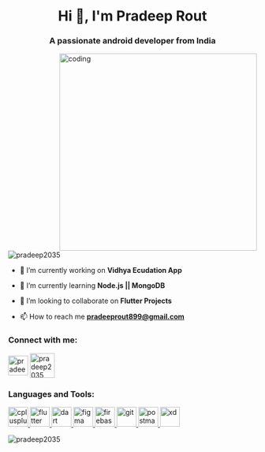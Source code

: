 <h1 align="center">Hi 👋, I'm Pradeep Rout</h1>
<h3 align="center">A passionate android developer from India</h3>
<img align="right" alt="coding" width ="400" src="https://i.pinimg.com/564x/d3/9f/ca/d39fcae9dc1caba7c5795ee4db8b2313.jpg">

<p align="left"> <img src="https://komarev.com/ghpvc/?username=pradeep2035&label=Profile%20views&color=0e75b6&style=flat" alt="pradeep2035" /> </p>

- 🔭 I’m currently working on **Vidhya Ecudation App**

- 🌱 I’m currently learning **Node.js || MongoDB**

- 👯 I’m looking to collaborate on **Flutter Projects**

- 📫 How to reach me **pradeeprout899@gmail.com**

<h3 align="left">Connect with me:</h3>
<p align="left">
<a href="https://linkedin.com/in/pradeep-rout2" target="blank"><img align="center" src="https://cdn-icons-png.flaticon.com/512/174/174857.png" alt="pradeep-rout2" height="40" width="40" /></a>
<a href="https://instagram.com/pradeep2035" target="blank"><img align="center" src="https://cdn-icons-png.flaticon.com/512/4138/4138124.png" alt="pradeep2035" height="50" width="50" /></a>
</p>

<h3 align="left">Languages and Tools:</h3>
<p align="left"> <a href="https://www.w3schools.com/cpp/" target="_blank" rel="noreferrer"> <img src="https://cdn-icons-png.flaticon.com/512/6132/6132222.png" alt="cplusplus" width="40" height="40"/> </a> <a href="https://flutter.dev" target="_blank" rel="noreferrer"> <img src="https://www.vectorlogo.zone/logos/flutterio/flutterio-icon.svg" alt="flutter" width="40" height="40"/> </a> <a href="https://dart.dev" target="_blank" rel="noreferrer"> <img src="https://www.vectorlogo.zone/logos/dartlang/dartlang-icon.svg" alt="dart" width="40" height="40"/> </a> <a href="https://www.figma.com/" target="_blank" rel="noreferrer"> <img src="https://www.vectorlogo.zone/logos/figma/figma-icon.svg" alt="figma" width="40" height="40"/> </a> <a href="https://firebase.google.com/" target="_blank" rel="noreferrer"> <img src="https://www.vectorlogo.zone/logos/firebase/firebase-icon.svg" alt="firebase" width="40" height="40"/> </a> <a href="https://git-scm.com/" target="_blank" rel="noreferrer"> <img src="https://www.vectorlogo.zone/logos/git-scm/git-scm-icon.svg" alt="git" width="40" height="40"/> </a> <a href="https://postman.com" target="_blank" rel="noreferrer"> <img src="https://www.vectorlogo.zone/logos/getpostman/getpostman-icon.svg" alt="postman" width="40" height="40"/> </a> <a href="https://www.adobe.com/products/xd.html" target="_blank" rel="noreferrer"> <img src="https://cdn.worldvectorlogo.com/logos/adobe-xd.svg" alt="xd" width="40" height="40"/> </a> </p>

<p><img align="left" src="https://github-readme-stats.vercel.app/api/top-langs?username=pradeep2035&show_icons=true&locale=en&layout=compact" alt="pradeep2035" /></p>




